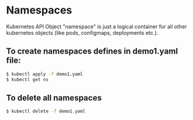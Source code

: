 # Namespaces

Kubernetes API Object "namespace" is just a logical container for all other kubernetes objects (like pods, configmaps, deployments etc.).

## To create namespaces defines in demo1.yaml file:

```bash
$ kubectl apply -f demo1.yaml
$ kubectl get ns 
```

## To delete all namespaces 

```bash
$ kubectl delete -f demo1.yaml
```